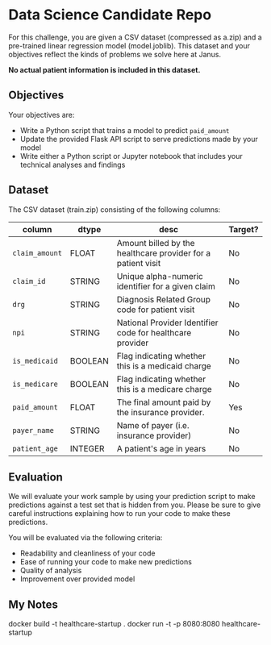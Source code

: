 # Data Science Candidate Repo
For this challenge, you are given a CSV dataset (compressed as a.zip) and a pre-trained linear regression model (model.joblib). This dataset and your objectives reflect the kinds of problems we solve here at Janus.

**No actual patient information is included in this dataset.**

## Objectives
Your objectives are:
- Write a Python script that trains a model to predict `paid_amount`
- Update the provided Flask API script to serve predictions made by your model
- Write either a Python script or Jupyter notebook that includes your technical analyses and findings

## Dataset

The CSV dataset (train.zip) consisting of the following columns:

| column | dtype | desc | Target? |
|---|---|---|---|
| `claim_amount` | FLOAT | Amount billed by the healthcare provider for a patient visit  | No |
| `claim_id` | STRING  | Unique alpha-numeric identifier for a given claim | No |
| `drg` | STRING | Diagnosis Related Group code for patient visit  | No |
| `npi` | STRING | National Provider Identifier code for healthcare provider  | No |
| `is_medicaid` | BOOLEAN |  Flag indicating whether this is a medicaid charge | No |
| `is_medicare` | BOOLEAN |  Flag indicating whether this is a medicare charge | No |
| `paid_amount` | FLOAT | The final amount paid by the insurance provider. | Yes |
| `payer_name` | STRING |  Name of payer (i.e. insurance provider) | No |
| `patient_age` | INTEGER | A patient's age in years  | No |


## Evaluation
We will evaluate your work sample by using your prediction script to make predictions
against a test set that is hidden from you.
Please be sure to give careful instructions explaining how to run your code
to make these predictions. 

You will be evaluated via the following criteria:
- Readability and cleanliness of your code
- Ease of running your code to make new predictions
- Quality of analysis
- Improvement over provided model



## My Notes
docker build -t healthcare-startup .
docker run -t -p 8080:8080 healthcare-startup